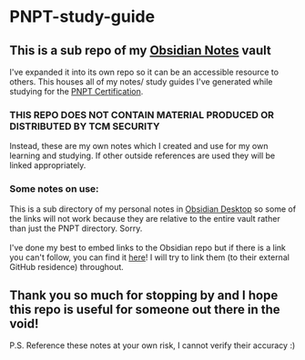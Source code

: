 # PNPT-study-guide

## This is a sub repo of my [Obsidian Notes](https://github.com/TrshPuppy/obsidian-notes) vault

I've expanded it into its own repo so it can be an accessible resource to others. This houses all of my notes/ study guides I've generated while studying for the [PNPT Certification](https://academy.tcm-sec.com/a/aff_qsrrk8f2/external?affcode=770707_rpgcmrcd).

### THIS REPO DOES NOT CONTAIN MATERIAL PRODUCED OR DISTRIBUTED BY TCM SECURITY

Instead, these are my own notes which I created and use for my own learning and studying. If other outside references are used they will be linked appropriately.

### Some notes on use:
This is a sub directory of my personal notes in [Obsidian Desktop](https://obsidian.md/) so some of the links will not work because they are relative to the entire vault rather than just the PNPT directory. Sorry. 
<br>
<br>
I've done my best to embed links to the Obsidian repo but if there is a link you can't follow, you can find it [here](https://github.com/TrshPuppy/obsidian-notes)! I will try to link them (to their external GitHub residence) throughout.

## Thank you so much for stopping by and I hope this repo is useful for someone out there in the void!

P.S. Reference these notes at your own risk, I cannot verify their accuracy :)
